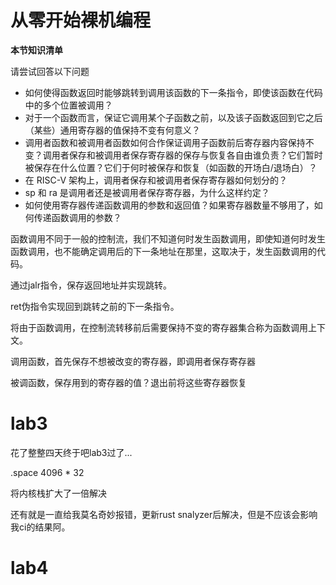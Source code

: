 # 从零开始裸机编程

**本节知识清单**

请尝试回答以下问题

- 如何使得函数返回时能够跳转到调用该函数的下一条指令，即使该函数在代码中的多个位置被调用？
- 对于一个函数而言，保证它调用某个子函数之前，以及该子函数返回到它之后（某些）通用寄存器的值保持不变有何意义？
- 调用者函数和被调用者函数如何合作保证调用子函数前后寄存器内容保持不变？调用者保存和被调用者保存寄存器的保存与恢复各自由谁负责？它们暂时被保存在什么位置？它们于何时被保存和恢复（如函数的开场白/退场白）？
- 在 RISC-V 架构上，调用者保存和被调用者保存寄存器如何划分的？
- sp 和 ra 是调用者还是被调用者保存寄存器，为什么这样约定？
- 如何使用寄存器传递函数调用的参数和返回值？如果寄存器数量不够用了，如何传递函数调用的参数？

函数调用不同于一般的控制流，我们不知道何时发生函数调用，即使知道何时发生函数调用，也不能确定调用后的下一条地址在那里，这取决于，发生函数调用的代码。

通过jalr指令，保存返回地址并实现跳转。

ret伪指令实现回到跳转之前的下一条指令。

将由于函数调用，在控制流转移前后需要保持不变的寄存器集合称为函数调用上下文。

调用函数，首先保存不想被改变的寄存器，即调用者保存寄存器

被调函数，保存用到的寄存器的值？退出前将这些寄存器恢复



# lab3

花了整整四天终于吧lab3过了...

   .space 4096 * 32

将内核栈扩大了一倍解决

还有就是一直给我莫名奇妙报错，更新rust snalyzer后解决，但是不应该会影响我ci的结果阿。

# lab4

## 